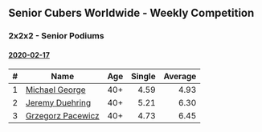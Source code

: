 ## Senior Cubers Worldwide - Weekly Competition
### 2x2x2 - Senior Podiums
#### [2020-02-17](2020-02-17.md)

| # | Name | Age | Single | Average |
| :--: | -- | :--: | --: | --: |
| 1 | [Michael George](../persons/michael_george.md) | 40+ |4.59 | 4.93 |
| 2 | [Jeremy Duehring](../persons/jeremy_duehring.md) | 40+ |5.21 | 6.30 |
| 3 | [Grzegorz Pacewicz](../persons/grzegorz_pacewicz.md) | 40+ |4.73 | 6.45 |



